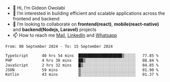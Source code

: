 - 👋 Hi, I’m Gideon Owolabi
- 👀 I’m interested in building efficient and scalable applications across the frontend and backend
- 💞️ I’m looking to collaborate on <b>frontend(react)</b>, <b>mobile(react-native)</b> and <b>backend(Nodejs, Laravel)</b> projects
- 📫 How to reach me <a href="mailto:gideoniyin2021@gmail.com">Mail</a>, <a href="https://www.linkedin.com/in/gideon-owolabi-9b667a232/">LinkedIn</a> and <a href="https://wa.me/2348055377085">Whatsapp</a>

<!---
gude1/gude1 is a ✨ special ✨ repository because its `README.md` (this file) appears on your GitHub profile.
You can click the Preview link to take a look at your changes.
--->

<!--START_SECTION:waka-->

```txt
From: 08 September 2024 - To: 15 September 2024

TypeScript      40 hrs 54 mins  ███████████████████▒░░░░░   77.85 %
PHP             4 hrs 38 mins   ██▒░░░░░░░░░░░░░░░░░░░░░░   08.84 %
JavaScript      2 hrs 32 mins   █▒░░░░░░░░░░░░░░░░░░░░░░░   04.85 %
JSON            59 mins         ▒░░░░░░░░░░░░░░░░░░░░░░░░   01.90 %
Kotlin          43 mins         ▒░░░░░░░░░░░░░░░░░░░░░░░░   01.37 %
```

<!--END_SECTION:waka-->
